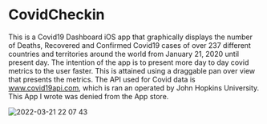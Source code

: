 # CovidCheckin

This is a Covid19 Dashboard iOS app that graphically displays the number of Deaths, Recovered and Confirmed Covid19 cases of over 237 different countries and territories around the world from January 21, 2020 until present day. The intention of the app is to present more day to day covid metrics to the user faster. This is attained using a draggable pan over view that presents the metrics. The API used for Covid data is www.covid19api.com, which is ran an operated by John Hopkins University. This App I wrote was denied from the App store. 


![2022-03-21 22 07 43](https://user-images.githubusercontent.com/6366030/159412113-d87ac544-af5a-47f5-afff-c5de48a88bc5.gif)



